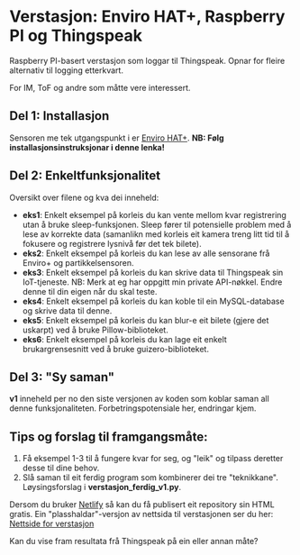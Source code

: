 # Verstasjon: Enviro HAT+, Raspberry PI og Thingspeak
Raspberry PI-basert verstasjon som loggar til Thingspeak. Opnar for fleire alternativ til logging etterkvart.

For IM, ToF og andre som måtte vere interessert.

## Del 1: Installasjon
Sensoren me tek utgangspunkt i er [Enviro HAT+](https://github.com/pimoroni/enviroplus-python). **NB: Følg installasjonsinstruksjonar i denne lenka!**

## Del 2: Enkeltfunksjonalitet
Oversikt over filene og kva dei inneheld:
- **eks1**: Enkelt eksempel på korleis du kan vente mellom kvar registrering utan å bruke sleep-funksjonen. Sleep fører til potensielle problem med å lese av korrekte data (samanlikn med korleis eit kamera treng litt tid til å fokusere og registrere lysnivå før det tek bilete).
- **eks2**: Enkelt eksempel på korleis du kan lese av alle sensorane frå Enviro+ og partikkelsensoren.
- **eks3**: Enkelt eksempel på korleis du kan skrive data til Thingspeak sin IoT-tjeneste. NB: Merk at eg har oppgitt min private API-nøkkel. Endre denne til din eigen når du skal teste.
- **eks4**: Enkelt eksempel på korleis du kan koble til ein MySQL-database og skrive data til denne.
- **eks5**: Enkelt eksempel på korleis du kan blur-e eit bilete (gjere det uskarpt) ved å bruke Pillow-biblioteket.
- **eks6**: Enkelt eksempel på korleis du kan lage eit enkelt brukargrensesnitt ved å bruke guizero-biblioteket.

## Del 3: "Sy saman"
**v1** inneheld per no den siste versjonen av koden som koblar saman all denne funksjonaliteten. Forbetringspotensiale her, endringar kjem.

## Tips og forslag til framgangsmåte:
1. Få eksempel 1-3 til å fungere kvar for seg, og "leik" og tilpass deretter desse til dine behov.
2. Slå saman til eit ferdig program som kombinerer dei tre "teknikkane". Løysingsforslag i **verstasjon_ferdig_v1.py**.

Dersom du bruker [Netlify](https://www.netlify.com) så kan du få publisert eit repository sin HTML gratis. Ein "plasshaldar"-versjon av nettsida til verstasjonen ser du her:
[Nettside for verstasjon](https://verstasjon.netlify.app/)

Kan du vise fram resultata frå Thingspeak på ein eller annan måte?